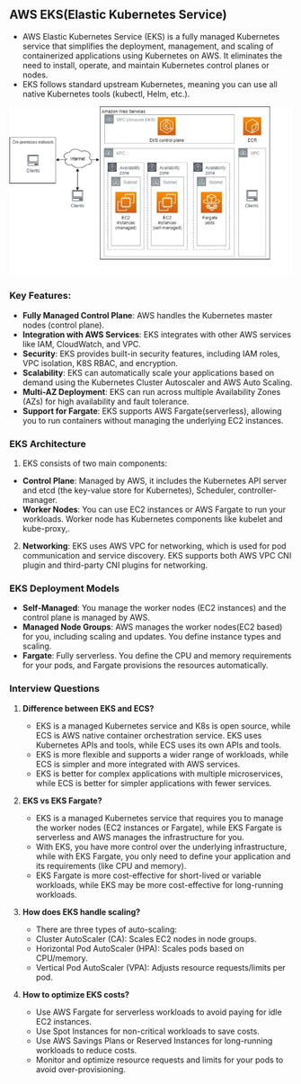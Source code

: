 ## AWS EKS(Elastic Kubernetes Service)

- AWS Elastic Kubernetes Service (EKS) is a fully managed Kubernetes service that simplifies the deployment, management, and scaling of containerized applications using Kubernetes on AWS. It eliminates the need to install, operate, and maintain Kubernetes control planes or nodes.
- EKS follows standard upstream Kubernetes, meaning you can use all native Kubernetes tools (kubectl, Helm, etc.).

![alt text](image.png)

### Key Features:
- **Fully Managed Control Plane**: AWS handles the Kubernetes master nodes (control plane).
- **Integration with AWS Services**: EKS integrates with other AWS services like IAM, CloudWatch, and VPC.
- **Security**: EKS provides built-in security features, including IAM roles, VPC isolation, K8S RBAC, and encryption.
- **Scalability**: EKS can automatically scale your applications based on demand using the Kubernetes Cluster Autoscaler and AWS Auto Scaling.
- **Multi-AZ Deployment**: EKS can run across multiple Availability Zones (AZs) for high availability and fault tolerance.
- **Support for Fargate**: EKS supports AWS Fargate(serverless), allowing you to run containers without managing the underlying EC2 instances.

### EKS Architecture
1. EKS consists of two main components:
  - **Control Plane**: Managed by AWS, it includes the Kubernetes API server and etcd (the key-value store for Kubernetes), Scheduler, controller-manager.
  - **Worker Nodes**: You can use EC2 instances or AWS Fargate to run your workloads. Worker node has Kubernetes components like kubelet and kube-proxy,.
2. **Networking**: EKS uses AWS VPC for networking, which is used for pod communication and service discovery. EKS supports both AWS VPC CNI plugin and third-party CNI plugins for networking.

### EKS Deployment Models
- **Self-Managed**: You manage the worker nodes (EC2 instances) and the control plane is managed by AWS.
- **Managed Node Groups**: AWS manages the worker nodes(EC2 based) for you, including scaling and updates. You define instance types and scaling.
- **Fargate**: Fully serverless. You define the CPU and memory requirements for your pods, and Fargate provisions the resources automatically.

### Interview Questions
1. **Difference between EKS and ECS?**
   - EKS is a managed Kubernetes service and K8s is open source, while ECS is AWS native container orchestration service. EKS uses Kubernetes APIs and tools, while ECS uses its own APIs and tools.
   - EKS is more flexible and supports a wider range of workloads, while ECS is simpler and more integrated with AWS services.
   - EKS is better for complex applications with multiple microservices, while ECS is better for simpler applications with fewer services.

2. **EKS vs EKS Fargate?**
   - EKS is a managed Kubernetes service that requires you to manage the worker nodes (EC2 instances or Fargate), while EKS Fargate is serverless and AWS manages the infrastructure for you.
   - With EKS, you have more control over the underlying infrastructure, while with EKS Fargate, you only need to define your application and its requirements (like CPU and memory).
   - EKS Fargate is more cost-effective for short-lived or variable workloads, while EKS may be more cost-effective for long-running workloads.

3. **How does EKS handle scaling?**
   - There are three types of auto-scaling:
   - Cluster AutoScaler (CA): Scales EC2 nodes in node groups.
   - Horizontal Pod AutoScaler (HPA): Scales pods based on CPU/memory.
   - Vertical Pod AutoScaler (VPA): Adjusts resource requests/limits per pod.

4. **How to optimize EKS costs?**
   - Use AWS Fargate for serverless workloads to avoid paying for idle EC2 instances.
   - Use Spot Instances for non-critical workloads to save costs.
   - Use AWS Savings Plans or Reserved Instances for long-running workloads to reduce costs.
   - Monitor and optimize resource requests and limits for your pods to avoid over-provisioning.

